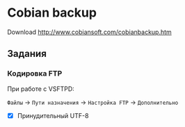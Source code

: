 # Cobian backup
Download http://www.cobiansoft.com/cobianbackup.htm

## Задания
### Кодировка FTP
При работе с VSFTPD:

`Файлы` -> `Пути назначения` -> `Настройка FTP` -> `Дополнительно`

- [x] Принудительный UTF-8
